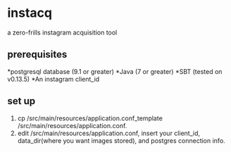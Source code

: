 instacq
=======
a zero-frills instagram acquisition tool

prerequisites 
-------------

*postgresql database (9.1 or greater)
*Java (7 or greater)
*SBT (tested on v0.13.5)
*An instagram client_id


set up
------
1. cp /src/main/resources/application.conf_template /src/main/resources/application.conf.
2. edit /src/main/resources/application.conf, insert your client_id, data_dir(where you want images stored), and postgres connection info.